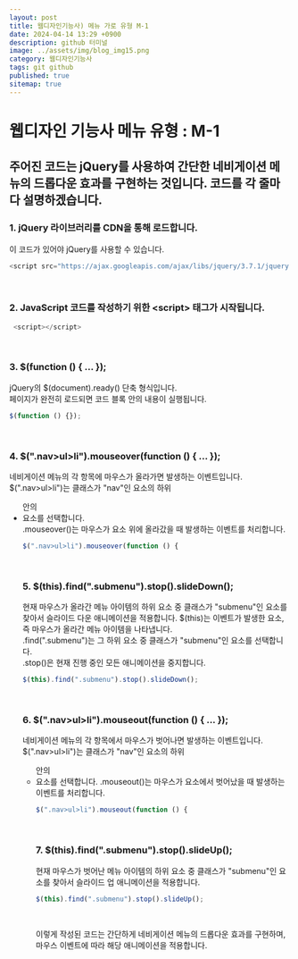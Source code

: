 ```yaml
---
layout: post
title: 웹디자인기능사) 메뉴 가로 유형 M-1
date: 2024-04-14 13:29 +0900
description: github 터미널
image: ../assets/img/blog_img15.png
category: 웹디자인기능사
tags: git github
published: true
sitemap: true
---
```


# 웹디자인 기능사 메뉴 유형 : M-1
## 주어진 코드는 jQuery를 사용하여 간단한 네비게이션 메뉴의 드롭다운 효과를 구현하는 것입니다. 코드를 각 줄마다 설명하겠습니다.   

### 1. jQuery 라이브러리를 CDN을 통해 로드합니다.    
이 코드가 있어야 jQuery를 사용할 수 있습니다.   
````javascript
<script src="https://ajax.googleapis.com/ajax/libs/jquery/3.7.1/jquery.min.js"></script>
````   
<br>

### 2. JavaScript 코드를 작성하기 위한 &lt;script&gt; 태그가 시작됩니다.
````javascript
 <script></script>
````  
<br>

### 3. $(function () { ... }); 
jQuery의 $(document).ready() 단축 형식입니다.    
페이지가 완전히 로드되면 코드 블록 안의 내용이 실행됩니다.   
````javascript
$(function () {});
````  
<br>

### 4. $(".nav>ul>li").mouseover(function () { ... });
네비게이션 메뉴의 각 항목에 마우스가 올라가면 발생하는 이벤트입니다.   
$(".nav>ul>li")는 클래스가 "nav"인 요소의 하위 <ul> 안의 <li> 요소를 선택합니다.    
.mouseover()는 마우스가 요소 위에 올라갔을 때 발생하는 이벤트를 처리합니다.   

````javascript
$(".nav>ul>li").mouseover(function () {
````  
<br>

### 5. $(this).find(".submenu").stop().slideDown();   

현재 마우스가 올라간 메뉴 아이템의 하위 요소 중 클래스가 "submenu"인 요소를 찾아서 슬라이드 다운 애니메이션을 적용합니다. $(this)는 이벤트가 발생한 요소, 즉 마우스가 올라간 메뉴 아이템을 나타냅니다.   
.find(".submenu")는 그 하위 요소 중 클래스가 "submenu"인 요소를 선택합니다.   
.stop()은 현재 진행 중인 모든 애니메이션을 중지합니다.   

````javascript
$(this).find(".submenu").stop().slideDown();
````  
<br>

### 6. $(".nav>ul>li").mouseout(function () { ... });
네비게이션 메뉴의 각 항목에서 마우스가 벗어나면 발생하는 이벤트입니다. $(".nav>ul>li")는 클래스가 "nav"인 요소의 하위 <ul> 안의 <li> 요소를 선택합니다. .mouseout()는 마우스가 요소에서 벗어났을 때 발생하는 이벤트를 처리합니다.

````javascript
$(".nav>ul>li").mouseout(function () {
````  
<br>

### 7. $(this).find(".submenu").stop().slideUp();   
현재 마우스가 벗어난 메뉴 아이템의 하위 요소 중 클래스가 "submenu"인 요소를 찾아서 슬라이드 업 애니메이션을 적용합니다.   

````javascript
$(this).find(".submenu").stop().slideUp();
````  
<br>

이렇게 작성된 코드는 간단하게 네비게이션 메뉴의 드롭다운 효과를 구현하며, 마우스 이벤트에 따라 해당 애니메이션을 적용합니다.   
   
   